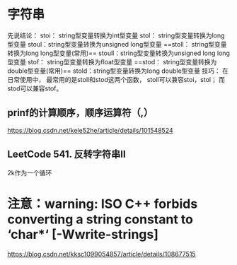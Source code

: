 # 字符串

先说结论：
stoi： string型变量转换为int型变量
stol： string型变量转换为long型变量
stoul：string型变量转换为unsigned long型变量
==stoll： string型变量转换为long long型变量(常用)==
stoull：string型变量转换为unsigned long long型变量
stof： string型变量转换为float型变量
==stod： string型变量转换为double型变量(常用)==
stold：string型变量转换为long double型变量
技巧：
在日常使用中， 最常用的是stoll和stod这两个函数， stoll可以兼容stoi，stol； 而stod可以兼容stof。



## prinf的计算顺序，顺序运算符（,）

https://blog.csdn.net/kele52he/article/details/101548524




## LeetCode 541. 反转字符串II

2k作为一个循环



# 注意：warning: ISO C++ forbids converting a string constant to ‘char*‘ [-Wwrite-strings]

https://blog.csdn.net/kksc1099054857/article/details/108677515